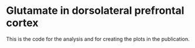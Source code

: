 # Glutamate in dorsolateral prefrontal cortex
This is the code for the analysis and for creating the plots in the publication.
